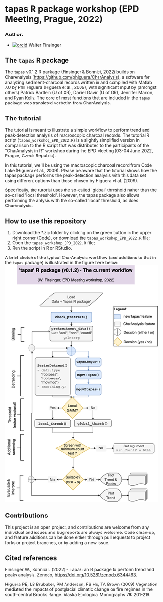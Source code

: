# tapas R package workshop (EPD Meeting, Prague, 2022)

### Author: 
* [![orcid](https://img.shields.io/badge/orcid-0000--0002--8297--0574-brightgreen.svg)](https://orcid.org/0000-0002-8297-0574) Walter Finsinger


## The `tapas` R package
The `tapas` v0.1.2 R package (Finsinger & Bonnici, 2022) builds on CharAnalysis (https://github.com/phiguera/CharAnalysis),
a software for analyzing sediment-charcoal records written in and compiled
with Matlab 7.0 by Phil Higuera (Higuera et al., 2009), with significant input
by (amongst others) Patrick Bartlein (U of OR), Daniel Gavin (U of OR),
Jennifer Marlon, and Ryan Kelly.
The core of most functions that are included in the `tapas` package was
translated verbatim from CharAnalysis.


## The tutorial
The tutorial is meant to illustrate a simple workflow to perform
trend and peak-detection analysis of macroscopic charcoal records. The tutorial R script (`tapas_workshop_EPD_2022.R`) is a slightly simplified version in comparison to the R script that was distributed to the participants of the "CharAnalysis in R" workshop during the EPD Meeting (03-04 June 2022, Prague, Czech Republic).

In this tutorial, we'll be using the macroscopic charcoal record from
Code Lake (Higuera et al., 2009). Please be aware that the tutorial shows
how the tapas package performs the peak-detection analysis with this data set
using different options than those chosen by Higuera et al. (2009).

Specifically, the tutorial uses the so-called 'global' threshold rather than
the so-called 'local threshold'. However, the tapas package also allows
performing the anlysis with the so-called 'local' threshold, as does
CharAnalysis.


## How to use this repository
1. Download the *.zip folder by clicking on the green button in the upper right corner (Code), or
    download the `tapas_workshop_EPD_2022.R` file;
2. Open the `tapas_workshop_EPD_2022.R` file;
3. Run the script in R or RStudio.


A brief sketch of the typical CharAnalysis workflow (and additions to that in the `tapas` package) is illustrated in the figure here below:
![Tapas_Flowchart_v012](Tapas_Flowchart_v012.png)
 

## Contributions
This project is an open project, and contributions are welcome from any individual and issues and bug reports are always welcome. Code clean-up, and feature additions can be done either through pull requests to project forks or project branches, or by adding a new issue.


## Cited references
Finsinger W., Bonnici I. (2022) - Tapas: an R package to perform trend and peaks analysis. Zenodo, https://doi.org/10.5281/zenodo.6344463.

Higuera PE, LB Brubaker, PM Anderson, FS Hu, TA Brown (2009) Vegetation mediated the impacts of postglacial climatic change on fire regimes in the south-central Brooks Range. Alaska Ecological Monographs 79: 201-219.
